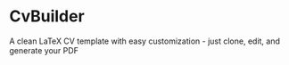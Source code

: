# CvBuilder
A clean LaTeX CV template with easy customization - just clone, edit, and generate your PDF
